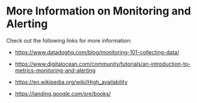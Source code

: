 # More Information on Monitoring and Alerting
Check out the following links for more information:

- https://www.datadoghq.com/blog/monitoring-101-collecting-data/

- https://www.digitalocean.com/community/tutorials/an-introduction-to-metrics-monitoring-and-alerting

- https://en.wikipedia.org/wiki/High_availability

- https://landing.google.com/sre/books/

